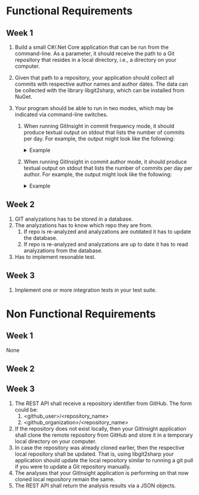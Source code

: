 # Functional Requirements
## Week 1
1. Build a small C#/.Net Core application that can be run from the command-line. As a parameter, it should receive the path to a Git repository that resides in a local directory, i.e., a directory on your computer.

2. Given that path to a repository, your application should collect all commits with respective author names and author dates. The data can be collected with the library libgit2sharp, which can be installed from NuGet.

3. Your program should be able to run in two modes, which may be indicated via command-line switches.

    1. When running GitInsight in commit frequency mode, it should produce textual output on stdout that lists the number of commits per day. For example, the output might look like the following:
        <details>
        <summary>Example</summary>

                1 2017-12-08
                6 2017-12-26
                12 2018-01-01
                13 2018-01-02
                10 2018-01-14
                7 2018-01-17
                5 2018-01-18 
        </details>

    2. When running GitInsight in commit author mode, it should produce textual output on stdout that lists the number of commits per day per author. For example, the output might look like the following:
        <details>
        <summary>Example</summary>

            Marie Beaumin
                1 2017-12-08
                6 2017-12-26
                12 2018-01-01
                13 2018-01-02
                10 2018-01-14
                7 2018-01-17
                5 2018-01-18 

            Maxime Kauta
                5 2017-12-06
                3 2017-12-07
                1 2018-01-01
                10 2018-01-02
                21 2018-01-03
                1 2018-01-04
                5 2018-01-05 
        </details>

## Week 2
1. GIT analyzations has to be stored in a database.
2. The analyzations has to know which repo they are from.
    1. If repo is re-analyzed and analyzations are outdated it has to update the database.
    2. If repo is re-analyzed and analyzations are up to date it has to read analyzations from the database.
3. Has to implement resonable test.

## Week 3
1. Implement one or more integration tests in your test suite. 

# Non Functional Requirements
## Week 1
None
## Week 2

## Week 3
1. The REST API shall receive a repository identifier from GitHub. The form could be:
    1. <github_user>/<repository_name> 
    2. <github_organization>/<repository_name>
2. If the repository does not exist locally, then your GitInsight application shall clone the remote repository from GitHub and store it in a temporary     local directory on your computer.
3. In case the repository was already cloned earlier, then the respective local repository shall be updated. That is, using libgit2sharp your application should update the local repository similar to running a git pull if you were to update a Git repository manually.
4. The analyses that your GitInsight application is performing on that now cloned local repository remain the same.
5. The REST API shall return the analysis results via a JSON objects.

